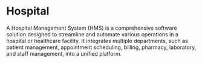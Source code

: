 # Hospital
A Hospital Management System (HMS) is a comprehensive software solution designed to streamline and automate various operations in a hospital or healthcare facility. It integrates multiple departments, such as patient management, appointment scheduling, billing, pharmacy, laboratory, and staff management, into a unified platform.
